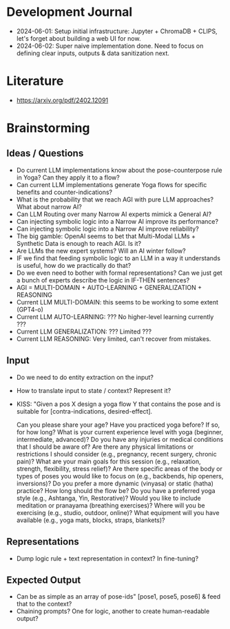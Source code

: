 # Development Journal

* 2024-06-01: Setup initial infrastructure: Jupyter + ChromaDB + CLIPS, let's forget about building a web UI for now.
* 2024-06-02: Super naive implementation done. Need to focus on defining clear inputs, outputs & data sanitization next.

# Literature

* https://arxiv.org/pdf/2402.12091

# Brainstorming

## Ideas / Questions

* Do current LLM implementations know about the pose-counterpose rule in Yoga? Can they apply it to a flow?
* Can current LLM implementations generate Yoga flows for specific benefits and counter-indications?
* What is the probability that we reach AGI with pure LLM approaches? What about narrow AI?
* Can LLM Routing over many Narrow AI experts mimick a General AI?
* Can injecting symbolic logic into a Narrow AI improve its performance?
* Can injecting symbolic logic into a Narrow AI improve reliability?
* The big gamble: OpenAI seems to bet that Multi-Modal LLMs + Synthetic Data is enough to reach AGI. Is it?
* Are LLMs the new expert systems? Will an AI winter follow?
* IF we find that feeding symbolic logic to an LLM in a way it understands is useful, how do we practically do that?
* Do we even need to bother with formal representations? Can we just get a bunch of experts describe the logic in IF-THEN sentences?
* AGI = MULTI-DOMAIN + AUTO-LEARNING + GENERALIZATION + REASONING
* Current LLM MULTI-DOMAIN: this seems to be working to some extent (GPT4-o)
* Current LLM AUTO-LEARNING: ??? No higher-level learning currently ???
* Current LLM GENERALIZATION: ??? Limited ???
* Current LLM REASONING: Very limited, can't recover from mistakes.

## Input

 * Do we need to do entity extraction on the input?
 * How to translate input to state / context? Represent it? 
 * KISS: "Given a pos X design a yoga flow Y that contains the pose and is suitable for [contra-indications, desired-effect].
 
    Can you please share your age?
    Have you practiced yoga before? If so, for how long?
    What is your current experience level with yoga (beginner, intermediate, advanced)?
    Do you have any injuries or medical conditions that I should be aware of?
    Are there any physical limitations or restrictions I should consider (e.g., pregnancy, recent surgery, chronic pain)?
    What are your main goals for this session (e.g., relaxation, strength, flexibility, stress relief)?
    Are there specific areas of the body or types of poses you would like to focus on (e.g., backbends, hip openers, inversions)?
    Do you prefer a more dynamic (vinyasa) or static (hatha) practice?
    How long should the flow be?
    Do you have a preferred yoga style (e.g., Ashtanga, Yin, Restorative)?
    Would you like to include meditation or pranayama (breathing exercises)?
    Where will you be exercising (e.g., studio, outdoor, online)?
    What equipment will you have available (e.g., yoga mats, blocks, straps, blankets)?

## Representations

* Dump logic rule + text representation in context? In fine-tuning?

## Expected Output

* Can be as simple as an array of pose-ids" [pose1, pose5, pose6] & feed that to the context?
* Chaining prompts? One for logic, another to create human-readable output?